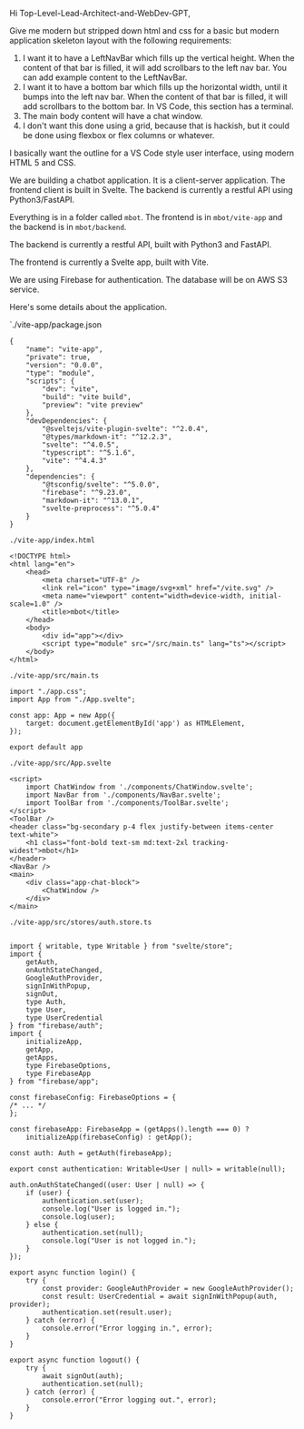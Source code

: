 Hi Top-Level-Lead-Architect-and-WebDev-GPT,

Give me modern but stripped down html and css for a basic but modern application skeleton layout with the following requirements:
1. I want it to have a LeftNavBar which fills up the vertical height.  When the content of that bar is filled, it will add scrollbars to the left nav bar.  You can add example content to the LeftNavBar.
2. I want it to have a bottom bar which fills up the horizontal width, until it bumps into the left nav bar.  When the content of that bar is filled, it will add scrollbars to the bottom bar.  In VS Code, this section has a terminal.
3. The main body content will have a chat window.
4. I don't want this done using a grid, because that is hackish, but it could be done using flexbox or flex columns or whatever.

I basically want the outline for a VS Code style user interface, using modern HTML 5 and CSS.

We are building a chatbot application.  It is a client-server application.  The frontend client is built in Svelte.  The backend is currently a restful API using Python3/FastAPI.

Everything is in a folder called `mbot`.  The frontend is in `mbot/vite-app` and the backend is in `mbot/backend`.

The backend is currently a restful API, built with Python3 and FastAPI.

The frontend is currently a Svelte app, built with Vite.

We are using Firebase for authentication.  The database will be on AWS S3 service.

Here's some details about the application.

`./vite-app/package.json
```
{
	"name": "vite-app",
	"private": true,
	"version": "0.0.0",
	"type": "module",
	"scripts": {
		"dev": "vite",
		"build": "vite build",
		"preview": "vite preview"
	},
	"devDependencies": {
		"@sveltejs/vite-plugin-svelte": "^2.0.4",
		"@types/markdown-it": "^12.2.3",
		"svelte": "^4.0.5",
		"typescript": "^5.1.6",
		"vite": "^4.4.3"
	},
	"dependencies": {
		"@tsconfig/svelte": "^5.0.0",
		"firebase": "^9.23.0",
		"markdown-it": "^13.0.1",
		"svelte-preprocess": "^5.0.4"
	}
}
```

`./vite-app/index.html`
```
<!DOCTYPE html>
<html lang="en">
	<head>
		<meta charset="UTF-8" />
		<link rel="icon" type="image/svg+xml" href="/vite.svg" />
		<meta name="viewport" content="width=device-width, initial-scale=1.0" />
		<title>mbot</title>
	</head>
	<body>
		<div id="app"></div>
		<script type="module" src="/src/main.ts" lang="ts"></script>
	</body>
</html>
```

`./vite-app/src/main.ts`
```
import "./app.css";
import App from "./App.svelte";

const app: App = new App({
	target: document.getElementById('app') as HTMLElement,
});

export default app
```

`./vite-app/src/App.svelte`
```
<script>
	import ChatWindow from './components/ChatWindow.svelte';
	import NavBar from './components/NavBar.svelte';
	import ToolBar from './components/ToolBar.svelte';
</script>
<ToolBar />
<header class="bg-secondary p-4 flex justify-between items-center text-white">
	<h1 class="font-bold text-sm md:text-2xl tracking-widest">mbot</h1>
</header>
<NavBar />
<main>
	<div class="app-chat-block">
		<ChatWindow />
	</div>
</main>
```

`./vite-app/src/stores/auth.store.ts`
```

import { writable, type Writable } from "svelte/store";
import {
	getAuth,
	onAuthStateChanged,
	GoogleAuthProvider,
	signInWithPopup,
	signOut,
	type Auth,
	type User,
	type UserCredential
} from "firebase/auth";
import {
	initializeApp,
	getApp,
	getApps,
	type FirebaseOptions,
	type FirebaseApp
} from "firebase/app";

const firebaseConfig: FirebaseOptions = {
/* ... */
};

const firebaseApp: FirebaseApp = (getApps().length === 0) ?
	initializeApp(firebaseConfig) : getApp();

const auth: Auth = getAuth(firebaseApp);

export const authentication: Writable<User | null> = writable(null);

auth.onAuthStateChanged((user: User | null) => {
	if (user) {
		authentication.set(user);
		console.log("User is logged in.");
		console.log(user);
	} else {
		authentication.set(null);
		console.log("User is not logged in.");
	}
});

export async function login() {
	try {
		const provider: GoogleAuthProvider = new GoogleAuthProvider();
		const result: UserCredential = await signInWithPopup(auth, provider);
		authentication.set(result.user);
	} catch (error) {
		console.error("Error logging in.", error);
	}
}

export async function logout() {
	try {
		await signOut(auth);
		authentication.set(null);
	} catch (error) {
		console.error("Error logging out.", error);
	}
}
```

